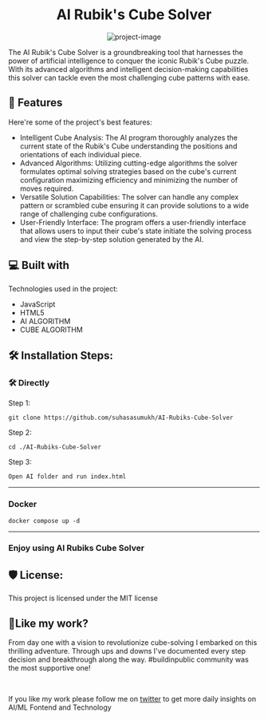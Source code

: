 <h1 align="center" id="title">AI Rubik's Cube Solver</h1>

<p align="center"><img src="https://pbs.twimg.com/media/Fx8fv6oaMAYdmHb?format=png&amp;name=large" alt="project-image"></p>

<p id="description">The AI Rubik's Cube Solver is a groundbreaking tool that harnesses the power of artificial intelligence to conquer the iconic Rubik's Cube puzzle. With its advanced algorithms and intelligent decision-making capabilities this solver can tackle even the most challenging cube patterns with ease.</p>

<h2>🧐 Features</h2>

Here're some of the project's best features:

*   Intelligent Cube Analysis: The AI program thoroughly analyzes the current state of the Rubik's Cube understanding the positions and orientations of each individual piece.
*   Advanced Algorithms: Utilizing cutting-edge algorithms the solver formulates optimal solving strategies based on the cube's current configuration maximizing efficiency and minimizing the number of moves required.
*   Versatile Solution Capabilities: The solver can handle any complex pattern or scrambled cube ensuring it can provide solutions to a wide range of challenging cube configurations.
*   User-Friendly Interface: The program offers a user-friendly interface that allows users to input their cube's state initiate the solving process and view the step-by-step solution generated by the AI.

  
  
<h2>💻 Built with</h2>

Technologies used in the project:

*   JavaScript
*   HTML5
*   AI ALGORITHM
*   CUBE ALGORITHM

<h2>🛠️ Installation Steps:</h2>

<h3>🛠️ Directly</h3>

<p>Step 1:</p>

```
git clone https://github.com/suhasasumukh/AI-Rubiks-Cube-Solver
```

<p>Step 2:</p>

```
cd ./AI-Rubiks-Cube-Solver
```

<p>Step 3:</p>

```
Open AI folder and run index.html
```

---------
<h3> Docker</h3>

```
docker compose up -d
```
---------
### Enjoy using AI Rubiks Cube Solver

<h2>🛡️ License:</h2>

This project is licensed under the MIT license

<h2>💖Like my work?</h2>

<p>From day one with a vision to revolutionize cube-solving I embarked on this thrilling adventure. Through ups and downs I've documented every step decision and breakthrough along the way. #buildinpublic community was the most supportive one! </p>
<br>
<p>If you like my work please follow me on <a href="https://twitter.com/suhasasumukh">twitter</a> to get more daily insights on AI/ML Fontend and Technology </p>
